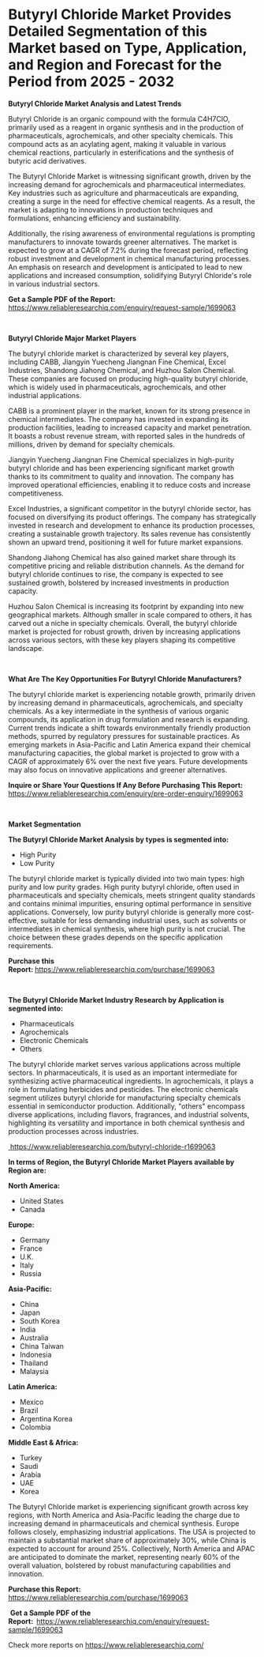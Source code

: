 <p><h1>Butyryl Chloride Market Provides Detailed Segmentation of this Market based on Type, Application, and Region and Forecast for the Period from 2025 - 2032</h1></p><p><strong>Butyryl Chloride Market Analysis and Latest Trends</strong></p>
<p><p>Butyryl Chloride is an organic compound with the formula C4H7ClO, primarily used as a reagent in organic synthesis and in the production of pharmaceuticals, agrochemicals, and other specialty chemicals. This compound acts as an acylating agent, making it valuable in various chemical reactions, particularly in esterifications and the synthesis of butyric acid derivatives.</p><p>The Butyryl Chloride Market is witnessing significant growth, driven by the increasing demand for agrochemicals and pharmaceutical intermediates. Key industries such as agriculture and pharmaceuticals are expanding, creating a surge in the need for effective chemical reagents. As a result, the market is adapting to innovations in production techniques and formulations, enhancing efficiency and sustainability.</p><p>Additionally, the rising awareness of environmental regulations is prompting manufacturers to innovate towards greener alternatives. The market is expected to grow at a CAGR of 7.2% during the forecast period, reflecting robust investment and development in chemical manufacturing processes. An emphasis on research and development is anticipated to lead to new applications and increased consumption, solidifying Butyryl Chloride's role in various industrial sectors.</p></p>
<p><strong>Get a Sample PDF of the Report:&nbsp;</strong> <a href="https://www.reliableresearchiq.com/enquiry/request-sample/1699063?utm_campaign=1129&utm_medium=2&utm_source=Github&utm_content=ia&utm_term=09012025&utm_id=butyryl-chloride">https://www.reliableresearchiq.com/enquiry/request-sample/1699063</a></p>
<p>&nbsp;</p>
<p><strong>Butyryl Chloride Major Market Players</strong></p>
<p><p>The butyryl chloride market is characterized by several key players, including CABB, Jiangyin Yuecheng Jiangnan Fine Chemical, Excel Industries, Shandong Jiahong Chemical, and Huzhou Salon Chemical. These companies are focused on producing high-quality butyryl chloride, which is widely used in pharmaceuticals, agrochemicals, and other industrial applications.</p><p>CABB is a prominent player in the market, known for its strong presence in chemical intermediates. The company has invested in expanding its production facilities, leading to increased capacity and market penetration. It boasts a robust revenue stream, with reported sales in the hundreds of millions, driven by demand for specialty chemicals.</p><p>Jiangyin Yuecheng Jiangnan Fine Chemical specializes in high-purity butyryl chloride and has been experiencing significant market growth thanks to its commitment to quality and innovation. The company has improved operational efficiencies, enabling it to reduce costs and increase competitiveness.</p><p>Excel Industries, a significant competitor in the butyryl chloride sector, has focused on diversifying its product offerings. The company has strategically invested in research and development to enhance its production processes, creating a sustainable growth trajectory. Its sales revenue has consistently shown an upward trend, positioning it well for future market expansions.</p><p>Shandong Jiahong Chemical has also gained market share through its competitive pricing and reliable distribution channels. As the demand for butyryl chloride continues to rise, the company is expected to see sustained growth, bolstered by increased investments in production capacity.</p><p>Huzhou Salon Chemical is increasing its footprint by expanding into new geographical markets. Although smaller in scale compared to others, it has carved out a niche in specialty chemicals. Overall, the butyryl chloride market is projected for robust growth, driven by increasing applications across various sectors, with these key players shaping its competitive landscape.</p></p>
<p>&nbsp;</p>
<p><strong>What Are The Key Opportunities For Butyryl Chloride Manufacturers?</strong></p>
<p><p>The butyryl chloride market is experiencing notable growth, primarily driven by increasing demand in pharmaceuticals, agrochemicals, and specialty chemicals. As a key intermediate in the synthesis of various organic compounds, its application in drug formulation and research is expanding. Current trends indicate a shift towards environmentally friendly production methods, spurred by regulatory pressures for sustainable practices. As emerging markets in Asia-Pacific and Latin America expand their chemical manufacturing capacities, the global market is projected to grow with a CAGR of approximately 6% over the next five years. Future developments may also focus on innovative applications and greener alternatives.</p></p>
<p><strong>Inquire or Share Your Questions If Any Before Purchasing This Report:</strong> <a href="https://www.reliableresearchiq.com/enquiry/pre-order-enquiry/1699063?utm_campaign=1129&utm_medium=2&utm_source=Github&utm_content=ia&utm_term=09012025&utm_id=butyryl-chloride">https://www.reliableresearchiq.com/enquiry/pre-order-enquiry/1699063</a></p>
<p>&nbsp;</p>
<p><strong>Market Segmentation</strong></p>
<p><strong>The Butyryl Chloride Market Analysis by types is segmented into:</strong></p>
<p><ul><li>High Purity</li><li>Low Purity</li></ul></p>
<p><p>The butyryl chloride market is typically divided into two main types: high purity and low purity grades. High purity butyryl chloride, often used in pharmaceuticals and specialty chemicals, meets stringent quality standards and contains minimal impurities, ensuring optimal performance in sensitive applications. Conversely, low purity butyryl chloride is generally more cost-effective, suitable for less demanding industrial uses, such as solvents or intermediates in chemical synthesis, where high purity is not crucial. The choice between these grades depends on the specific application requirements.</p></p>
<p><strong>Purchase this Report:&nbsp;</strong><a href="https://www.reliableresearchiq.com/purchase/1699063?utm_campaign=1129&utm_medium=2&utm_source=Github&utm_content=ia&utm_term=09012025&utm_id=butyryl-chloride">https://www.reliableresearchiq.com/purchase/1699063</a></p>
<p>&nbsp;</p>
<p><strong>The Butyryl Chloride Market Industry Research by Application is segmented into:</strong></p>
<p><ul><li>Pharmaceuticals</li><li>Agrochemicals</li><li>Electronic Chemicals</li><li>Others</li></ul></p>
<p><p>The butyryl chloride market serves various applications across multiple sectors. In pharmaceuticals, it is used as an important intermediate for synthesizing active pharmaceutical ingredients. In agrochemicals, it plays a role in formulating herbicides and pesticides. The electronic chemicals segment utilizes butyryl chloride for manufacturing specialty chemicals essential in semiconductor production. Additionally, "others" encompass diverse applications, including flavors, fragrances, and industrial solvents, highlighting its versatility and importance in both chemical synthesis and production processes across industries.</p></p>
<p><a href="https://www.reliableresearchiq.com/butyryl-chloride-r1699063?utm_campaign=1129&utm_medium=2&utm_source=Github&utm_content=ia&utm_term=09012025&utm_id=butyryl-chloride">&nbsp;https://www.reliableresearchiq.com/butyryl-chloride-r1699063</a></p>
<p><strong>In terms of Region, the Butyryl Chloride Market Players available by Region are:</strong></p>
<p>
    <p> <strong> North America: </strong>
        <ul>
            <li>United States</li>
            <li>Canada</li>
        </ul>
        </p> 
    <p> <strong> Europe: </strong>
        <ul>
            <li>Germany</li>
            <li>France</li>
            <li>U.K.</li>
            <li>Italy</li>
            <li>Russia</li>
        </ul>
        </p> 
    <p> <strong> Asia-Pacific: </strong>
        <ul>
            <li>China</li>
            <li>Japan</li>
            <li>South Korea</li>
            <li>India</li>
            <li>Australia</li>
            <li>China Taiwan</li>
            <li>Indonesia</li>
            <li>Thailand</li>
            <li>Malaysia</li>
        </ul>
        </p> 
    <p> <strong> Latin America: </strong>
        <ul>
            <li>Mexico</li>
            <li>Brazil</li>
            <li>Argentina Korea</li>
            <li>Colombia</li>
        </ul>
        </p> 
    <p> <strong> Middle East & Africa: </strong>
        <ul>
            <li>Turkey</li>
            <li>Saudi</li>
            <li>Arabia</li>
            <li>UAE</li>
            <li>Korea</li>
        </ul>
    </p>
    </p>
<p><p>The Butyryl Chloride market is experiencing significant growth across key regions, with North America and Asia-Pacific leading the charge due to increasing demand in pharmaceuticals and chemical synthesis. Europe follows closely, emphasizing industrial applications. The USA is projected to maintain a substantial market share of approximately 30%, while China is expected to account for around 25%. Collectively, North America and APAC are anticipated to dominate the market, representing nearly 60% of the overall valuation, bolstered by robust manufacturing capabilities and innovation.</p></p>
<p><strong>Purchase this Report: </strong><a href="https://www.reliableresearchiq.com/purchase/1699063?utm_campaign=1129&utm_medium=2&utm_source=Github&utm_content=ia&utm_term=09012025&utm_id=butyryl-chloride">https://www.reliableresearchiq.com/purchase/1699063</a></p>
<p>&nbsp;<strong>Get a Sample PDF of the Report:&nbsp;&nbsp;</strong><a href="https://www.reliableresearchiq.com/enquiry/request-sample/1699063?utm_campaign=1129&utm_medium=2&utm_source=Github&utm_content=ia&utm_term=09012025&utm_id=butyryl-chloride">https://www.reliableresearchiq.com/enquiry/request-sample/1699063</a></p>
<p><strong></strong></p>
<p>Check more reports on <a href="https://www.reliableresearchiq.com/?utm_campaign=1129&utm_medium=2&utm_source=Github&utm_content=ia&utm_term=09012025&utm_id=butyryl-chloride">https://www.reliableresearchiq.com/</a></p>